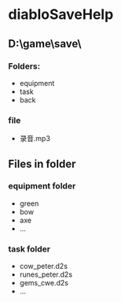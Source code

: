 # diabloSaveHelp
## D:\game\save\
### Folders:
* equipment
* task
* back
### file
* 录音.mp3
## Files in folder
### equipment folder
* green
* bow
* axe
* ...
### task folder
* cow_peter.d2s
* runes_peter.d2s
* gems_cwe.d2s
* ...
